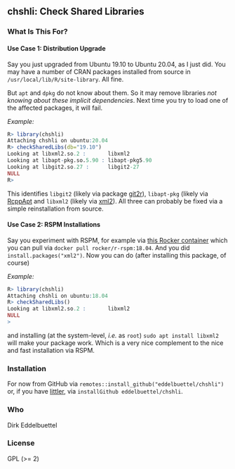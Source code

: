 ## chshli: Check Shared Libraries

### What Is This For?

#### Use Case 1: Distribution Upgrade

Say you just upgraded from Ubuntu 19.10 to Ubuntu 20.04, as I just did. You may have a number of
CRAN packages installed from source in `/usr/local/lib/R/site-library`.  All fine.

But `apt` and `dpkg` do not know about them. So it may remove libraries _not knowing about these implicit
dependencies_.  Next time you try to load one of the affected packages, it will fail. 

*Example:*

```r
R> library(chshli)
Attaching chshli on ubuntu:20.04
R> checkSharedLibs(db="19.10")
Looking at libxml2.so.2 :       libxml2 
Looking at libapt-pkg.so.5.90 : libapt-pkg5.90 
Looking at libgit2.so.27 :      libgit2-27 
NULL
R>
```

This identifies `libgit2` (likely via package [git2r](https://cran.r-project.org/package=git2r)), 
`libapt-pkg`  (likely via [RcppApt](https://cran.r-project.org/package=RcppAPT) and 
`libxml2` (likely via [xml2](https://cran.r-project.org/package=xml2)). All three can probably
be fixed via a simple reinstallation from source.


#### Use Case 2: RSPM Installations

Say you experiment with RSPM, for example via 
[this Rocker container](https://github.com/rocker-org/rocker/tree/master/r-rspm/bionic) which you can
pull via `docker pull rocker/r-rspm:18.04`.  And you did `install.packages("xml2")`. Now you can do
(after installing this package, of course)

*Example:*

```r
R> library(chshli)
Attaching chshli on ubuntu:18.04
R> checkSharedLibs()
Looking at libxml2.so.2 :       libxml2 
NULL
> 
```

and installing (at the system-level, _i.e._ as `root`) `sudo apt install libxml2` will make your package work.
Which is a very nice complement to the nice and fast installation via RSPM.


### Installation

For now from GitHub via `remotes::install_github("eddelbuettel/chshli")` or, if you have
[littler](https://github.com/eddelbuettel/littler), via `installGithub eddelbuettel/chshli`.

### Who

Dirk Eddelbuettel 

### License
                                                                                                
GPL (>= 2) 
